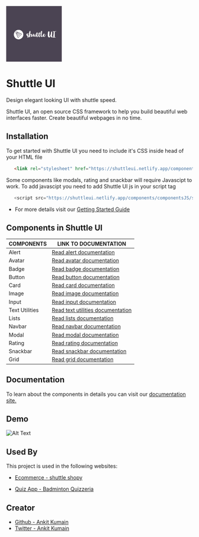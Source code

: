 
<img src="./docs-site/assets/logo.png" width="150" height="150">

# Shuttle UI

Design elegant looking UI with shuttle speed. 

Shuttle UI, an open source CSS framework to help you build beautiful web interfaces faster. Create beautiful webpages in no time.

## Installation

To get started with Shuttle UI you need to include it's CSS inside head of your HTML file
```HTML
   <link rel="stylesheet" href="https://shuttleui.netlify.app/components/components-styles/shuttleUI-main.css">
```
Some components like modals, rating and snackbar will require Javascipt to work. To add javascipt you need to add Shuttle UI js in your script tag
```Javascript
   <script src="https://shuttleui.netlify.app/components/componentsJS/shuttleui-script.js"></script>
```

- For more details visit our [Getting Started Guide](https://shuttleui.netlify.app/docs.html#Getting-started)

## Components in Shuttle UI

| COMPONENTS      | LINK TO DOCUMENTATION                                                         |
| ----------------- | ------------------------------------------------------------------ |
| Alert | [Read alert documentation](https://shuttleui.netlify.app/docs.html#Alerts) |
| Avatar | [Read avatar documentation](https://shuttleui.netlify.app/docs.html#Avatar) |
| Badge | [Read badge documentation](https://shuttleui.netlify.app/docs.html#Badge) |
| Button | [Read button documentation](https://shuttleui.netlify.app/docs.html#Button) |
| Card | [Read card documentation](https://shuttleui.netlify.app/docs.html#Cards) |
| Image | [Read image documentation](https://shuttleui.netlify.app/docs.html#Image) |
| Input | [Read input documentation](https://shuttleui.netlify.app/docs.html#Input) |
| Text Utilities | [Read text utilities documentation](https://shuttleui.netlify.app/docs.html#Text-utilities) |
| Lists | [Read lists documentation](https://shuttleui.netlify.app/docs.html#Lists) |
| Navbar | [Read navbar documentation](https://shuttleui.netlify.app/docs.html#Navbar) |
| Modal | [Read modal documentation](https://shuttleui.netlify.app/docs.html#Modal) |
| Rating | [Read rating documentation](https://shuttleui.netlify.app/docs.html#Rating) |
| Snackbar | [Read snackbar documentation](https://shuttleui.netlify.app/docs.html#Snackbar) |
| Grid | [Read grid documentation](https://shuttleui.netlify.app/docs.html#Grid) |


## Documentation
To learn about the components in details you can visit our [documentation site.](https://shuttleui.netlify.app/docs.html)

## Demo

![Alt Text](./docs-site/assets/doc-site-demo.gif)


## Used By

This project is used in the following websites:

- [Ecommerce - shuttle shopy](https://shuttle-shopy.netlify.app/)

- [Quiz App - Badminton Quizzeria ](https://badminton-quizzeria.netlify.app/)


## Creator

- [Github - Ankit Kumain](https://github.com/Maianki)
- [Twitter - Ankit Kumain](https://twitter.com/Ankit_k10)
